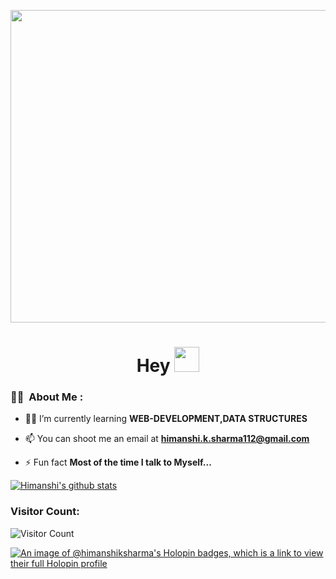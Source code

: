 <p align="center"><img src="https://user-images.githubusercontent.com/76609761/145662148-5eb9cedd-8b9b-442f-bb9a-9359674fafc4.gif" width="800" height="500"  /></p>

<h1 align="center">Hey <img src="https://media.giphy.com/media/hvRJCLFzcasrR4ia7z/giphy.gif" width="40"></h1>

  ### :woman_technologist: &nbsp;About Me :

- 👨‍💻 I’m currently learning **WEB-DEVELOPMENT,DATA STRUCTURES**

- 📫 You can shoot me an email at **himanshi.k.sharma112@gmail.com**

- ⚡ Fun fact **Most of the time I talk to Myself...**


[![Himanshi's github stats](https://github-readme-stats.vercel.app/api?username=HIMANSHIKSHARMA)](https://github.com/HIMANSHIKSHARMA/github-readme-stats)
#### <h3> Visitor Count: </h3>
![Visitor Count](https://profile-counter.glitch.me/HIMANSHIKSHARMA/count.svg)

[![An image of @himanshiksharma's Holopin badges, which is a link to view their full Holopin profile](https://holopin.me/himanshiksharma)](https://holopin.io/@himanshiksharma)